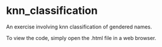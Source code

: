 # knn_classification
An exercise involving knn classification of gendered names.

To view the code, simply open the .html file in a web browser.
